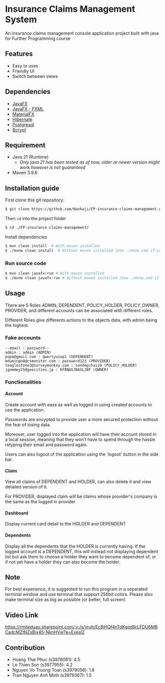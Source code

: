 # Insurance Claims Management System 
An insurance claims management console application project built with java for Further Programming course

## Features
- Easy to uses
- Friendly UI
- Switch between views

## Dependencies
- [JavaFX](https://openjfx.io/)
- [JavaFX - FXML](https://openjfx.io/)
- [MaterialFX](https://github.com/palexdev/MaterialFX)
- [Hibernate](https://hibernate.org/)
- [Postgresql](https://jdbc.postgresql.org/)
- [Bcrypt](https://github.com/patrickfav/bcrypt)

## Requirement
- Java 21 (Runtime)
  - *Only java 21 has been tested as of now, older or newer version might work however is not guaranteed*
- Maven 3.9.6

## Installation guide

First clone this git repository:
```bash
$ git clone https://github.com/Hankaji/FP-insurance-claims-management.git
```

Then `cd` into the project folder

```bash
$ cd ./FP-insurance-claims-management/
```

Install dependencies
```bash
$ mvn clean install  # With maven installed
$ ./mvnw clean install  # Without maven installed (Use ./mvnw.cmd if you're on Window)
```

### Run source code

```bash
$ mvn clean javafx:run # With maven installed
$ ./mvnw clean javafx:run # Without maven installed (Use ./mvnw.cmd if you're on Window)
```

## Usage

There are 5 Roles ADMIN, DEPENDENT, POLICY_HOLDER, POLICY_OWNER, PROVIDER, and different accounts can be associated with different roles.

Different Roles give differents actions to the objects data, with admin being the highest.

### Fake accounts

```
--email : password--
admin : admin (ADMIN)
pope@gmail.com : qwertyuiop1 (DEPENDENT)
mdumingo0@csmonitor.com : password123 (PROVIDER)
teaglestone3@surveymonkey.com : sondepchai10 (POLICY_HOLDER)
jgommey25@geocities.jp : KFBNASJBASLJBF (OWNER)
```

### Functionalities

#### Account

Create account with ease as well as logged in using created accounts to use the application.

Passwords are encypted to provide user a more secured protection without the fear of losing data.

Moreover, user logged into the application will have their account stored in a local session, meaning that they won't have to spend through the hassle retyping their email and password again.

Users can also logout of the application using the 'logout' button in the side bar.

#### Claim

View all claims of DEPENDENT and HOLDER, can also delete it and view detailed version of it.

For PROVIDER, displayed claim will be claims whose provider's company is the same as the logged in provider

#### Dashboard

Display current card detail to the HOLDER and DEPENDENT

#### Dependents

Display all the dependents that the HOLDER is currently having. If the logged account is a DEPENDENT, this will instead not displaying dependent list but ask them to choose a holder they want to become dependent of, or if not yet have a holder they can also become the holder.

## Note

For best experience, it is suggested to run this program in a separated terminal window and use terminal that support 256bit colors. Please also make terminal size as big as possible (or better, full screen)

## Video Link

https://rmiteduau.sharepoint.com/:v:/s/vruh/Ec8iHQf4nTdKgqd9rLFDU6MBCadcMZfNZxBjx45-NknHVw?e=ExesIZ 

## Contribution
- Hoang Thai Phuc (s3978081): 4.5
- Le Thien Son (s3977955): 4.2
- Nguyen Vo Truong Toan (s3979056): 1.8
- Tran Nguyen Anh Minh (s3979367): 1.5
